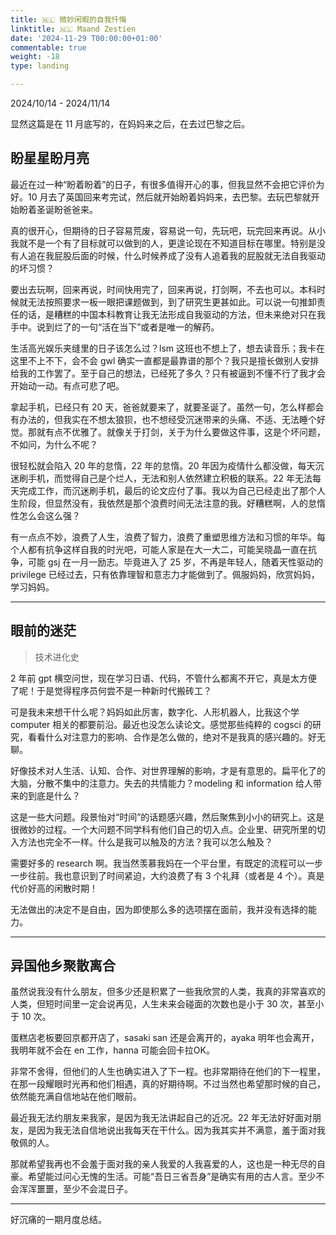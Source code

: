 ```yaml
---
title: 🇳🇱 微妙闲暇的自我忏悔
linktitle: 🇳🇱 Maand Zestien
date: '2024-11-29 T00:00:00+01:00'
commentable: true
weight: -18
type: landing

---
```


2024/10/14 - 2024/11/14

显然这篇是在 11 月底写的，在妈妈来之后，在去过巴黎之后。

## 盼星星盼月亮

最近在过一种“盼着盼着”的日子，有很多值得开心的事，但我显然不会把它评价为好。10 月去了英国回来考完试，然后就开始盼着妈妈来，去巴黎。去玩巴黎就开始盼着圣诞盼爸爸来。

真的很开心，但期待的日子容易荒废，容易说一句，先玩吧，玩完回来再说。从小我就不是一个有了目标就可以做到的人，更遑论现在不知道目标在哪里。特别是没有人追在我屁股后面的时候，什么时候养成了没有人追着我的屁股就无法自我驱动的坏习惯？

要出去玩啊，回来再说，时间快用完了，回来再说，打剑啊，不去也可以。本科时候就无法按照要求一板一眼把课题做到，到了研究生更甚如此。可以说一句推卸责任的话，是糟糕的中国本科教育让我无法形成自我驱动的方法，但未来绝对只在我手中。说到烂了的一句“活在当下”或者是唯一的解药。

生活高光娱乐夹缝里的日子该怎么过？lsm 这班也不想上了，想去读音乐；我卡在这里不上不下，会不会 gwl 确实一直都是最靠谱的那个？我只是擅长做别人安排给我的工作罢了。至于自己的想法，已经死了多久？只有被逼到不懂不行了我才会开始动一动。有点可悲了吧。

拿起手机，已经只有 20 天，爸爸就要来了，就要圣诞了。虽然一句，怎么样都会有办法的，但我实在不想太狼狈，也不想经受沉迷带来的头痛、不适、无法睡个好觉。那就有点不优雅了。就像关于打剑，关于为什么要做这件事，这是个坏问题，不如问，为什么不呢？

很轻松就会陷入 20 年的怠惰，22 年的怠惰。20 年因为疫情什么都没做，每天沉迷刷手机，而觉得自己是个烂人，无法和别人依然建立积极的联系。22 年无法每天完成工作，而沉迷刷手机，最后的论文应付了事。我以为自己已经走出了那个人生阶段，但显然没有，我依然是那个浪费时间无法注意的我。好糟糕啊，人的怠惰性怎么会这么强？

有一点点不妙，浪费了人生，浪费了智力，浪费了重塑思维方法和习惯的年华。每个人都有抗争这样自我的时光吧，可能人家是在大一大二，可能吴晓晶一直在抗争，可能 gsj 在一月一励志。毕竟进入了 25 岁，不再是年轻人，随着天性驱动的 privilege 已经过去，只有依靠理智和意志力才能做到了。佩服妈妈，欣赏妈妈，学习妈妈。

---

## 眼前的迷茫

>  技术进化史

2 年前 gpt 横空问世，现在学习日语、代码，不管什么都离不开它，真是太方便了呢！于是觉得程序员何尝不是一种新时代搬砖工？

可是我未来想干什么呢？妈妈如此厉害，数字化、人形机器人，比我这个学 computer 相关的都要前沿。最近也没怎么读论文。感觉那些纯粹的 cogsci 的研究，看看什么对注意力的影响、合作是怎么做的，绝对不是我真的感兴趣的。好无聊。

好像技术对人生活、认知、合作、对世界理解的影响，才是有意思的。扁平化了的大脑，分散不集中的注意力。失去的共情能力？modeling 和 information 给人带来的到底是什么？

这是一些大问题。段景怡对“时间”的话题感兴趣，然后聚焦到小小的研究上。这是很微妙的过程。一个大问题不同学科有他们自己的切入点。企业里、研究所里的切入方法也完全不一样。什么是我可以触及的方法？我可以怎么触及？

需要好多的 research 啊。我当然羡慕我妈在一个平台里，有既定的流程可以一步一步往前。我也意识到了时间紧迫，大约浪费了有 3 个礼拜（或者是 4 个）。真是代价好高的闲散时期！

无法做出的决定不是自由，因为即使那么多的选项摆在面前，我并没有选择的能力。

---

## 异国他乡聚散离合

虽然说我没有什么朋友，但多少还是积累了一些我欣赏的人类，我真的非常喜欢的人类，但短时间里一定会说再见，人生未来会碰面的次数也是小于 30 次，甚至小于 10 次。

蛋糕店老板要回京都开店了，sasaki san 还是会离开的，ayaka 明年也会离开，我明年就不会在 en 工作，hanna 可能会回卡拉OK。

非常不舍得，但他们的人生也确实进入了下一程。也非常期待在他们的下一程里，在那一段耀眼时光再和他们相遇，真的好期待啊。不过当然也希望那时候的自己，依然能充满自信地站在他们眼前。

最近我无法约朋友来我家，是因为我无法讲起自己的近况。22 年无法好好面对朋友，是因为我无法自信地说出我每天在干什么。因为我其实并不满意，羞于面对我敬佩的人。

那就希望我再也不会羞于面对我的亲人我爱的人我喜爱的人，这也是一种无尽的自豪。希望能过问心无愧的生活。可能“吾日三省吾身”是确实有用的古人言。至少不会浑浑噩噩，至少不会混日子。

---

好沉痛的一期月度总结。